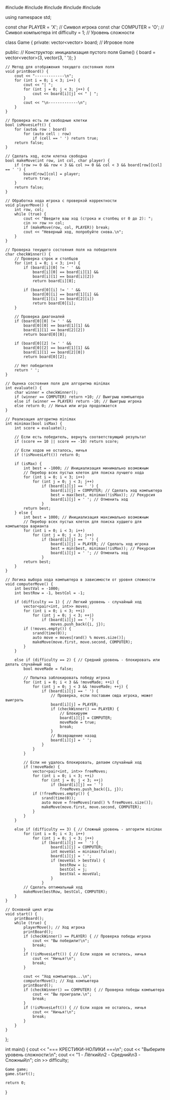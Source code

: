 
#include <iostream>
#include <vector>
#include <limits>
#include <cstdlib>
#include <ctime>

using namespace std;

const char PLAYER = 'X'; // Символ игрока
const char COMPUTER = 'O'; // Символ компьютера
int difficulty = 1; // Уровень сложности

class Game {
private:
    vector<vector<char>> board; // Игровое поле

public:
    // Конструктор: инициализация пустого поля
    Game() {
        board = vector<vector<char>>(3, vector<char>(3, ' '));
    }

    // Метод для отображения текущего состояния поля
    void printBoard() {
        cout << "-------------\n";
        for (int i = 0; i < 3; i++) {
            cout << "| ";
            for (int j = 0; j < 3; j++) {
                cout << board[i][j] << " | ";
            }
            cout << "\n-------------\n";
        }
    }

    // Проверка есть ли свободные клетки
    bool isMovesLeft() {
        for (auto& row : board)
            for (auto cell : row)
                if (cell == ' ') return true;
        return false;
    }

    // Сделать ход, если клетка свободна
    bool makeMove(int row, int col, char player) {
        if (row >= 0 && row < 3 && col >= 0 && col < 3 && board[row][col] == ' ') {
            board[row][col] = player;
            return true;
        }
        return false;
    }

    // Обработка хода игрока с проверкой корректности
    void playerMove() {
        int row, col;
        while (true) {
            cout << "Введите ваш ход (строка и столбец от 0 до 2): ";
            cin >> row >> col;
            if (makeMove(row, col, PLAYER)) break;
            cout << "Неверный ход, попробуйте снова.\n";
        }
    }

    // Проверка текущего состояния поля на победителя
    char checkWinner() {
        // Проверка строк и столбцов
        for (int i = 0; i < 3; i++) {
            if (board[i][0] != ' ' &&
                board[i][0] == board[i][1] &&
                board[i][1] == board[i][2])
                return board[i][0];

            if (board[0][i] != ' ' &&
                board[0][i] == board[1][i] &&
                board[1][i] == board[2][i])
                return board[0][i];
        }

        // Проверка диагоналей
        if (board[0][0] != ' ' &&
            board[0][0] == board[1][1] &&
            board[1][1] == board[2][2])
            return board[0][0];

        if (board[0][2] != ' ' &&
            board[0][2] == board[1][1] &&
            board[1][1] == board[2][0])
            return board[0][2];

        // Нет победителя
        return ' ';
    }

    // Оценка состояния поля для алгоритма minimax
    int evaluate() {
        char winner = checkWinner();
        if (winner == COMPUTER) return +10; // Выигрыш компьютера
        else if (winner == PLAYER) return -10; // Выигрыш игрока
        else return 0; // Ничья или игра продолжается
    }

    // Реализация алгоритма minimax
    int minimax(bool isMax) {
        int score = evaluate();

        // Если есть победитель, вернуть соответствующий результат
        if (score == 10 || score == -10) return score;

        // Если ходов не осталось, ничья
        if (!isMovesLeft()) return 0;

        if (isMax) {
            int best = -1000; // Инициализация минимально возможным
            // Перебор всех пустых клеток для поиска лучшего хода
            for (int i = 0; i < 3; i++)
                for (int j = 0; j < 3; j++)
                    if (board[i][j] == ' ') {
                        board[i][j] = COMPUTER; // Сделать ход компьютера
                        best = max(best, minimax(!isMax)); // Рекурсия
                        board[i][j] = ' '; // Отменить ход
                    }
            return best;
        } else {
            int best = 1000; // Инициализация максимально возможным
            // Перебор всех пустых клеток для поиска худшего для компьютера варианта
            for (int i = 0; i < 3; i++)
                for (int j = 0; j < 3; j++)
                    if (board[i][j] == ' ') {
                        board[i][j] = PLAYER; // Сделать ход игрока
                        best = min(best, minimax(!isMax)); // Рекурсия
                        board[i][j] = ' '; // Отменить ход
                    }
            return best;
        }
    }

    // Логика выбора хода компьютера в зависимости от уровня сложности
    void computerMove() {
        int bestVal = -1000;
        int bestRow = -1, bestCol = -1;

        if (difficulty == 1) { // Легкий уровень - случайный ход
            vector<pair<int, int>> moves;
            for (int i = 0; i < 3; ++i)
                for (int j = 0; j < 3; ++j)
                    if (board[i][j] == ' ')
                        moves.push_back({i, j});
            if (!moves.empty()) {
                srand(time(0));
                auto move = moves[rand() % moves.size()];
                makeMove(move.first, move.second, COMPUTER);
            }
        }

        else if (difficulty == 2) { // Средний уровень - блокировать или делать случайный ход
            bool moveMade = false;

            // Попытка заблокировать победу игрока
            for (int i = 0; i < 3 && !moveMade; ++i) {
                for (int j = 0; j < 3 && !moveMade; ++j) {
                    if (board[i][j] == ' ') {
                        // Проверка, если поставим сюда игрока, может выиграть
                        board[i][j] = PLAYER;
                        if (checkWinner() == PLAYER) {
                            // Блокируем
                            board[i][j] = COMPUTER;
                            moveMade = true;
                            break;
                        }
                        // Возвращение назад
                        board[i][j] = ' ';
                    }
                }
            }

            // Если не удалось блокировать, делаем случайный ход
            if (!moveMade) {
                vector<pair<int, int>> freeMoves;
                for (int i = 0; i < 3; ++i)
                    for (int j = 0; j < 3; ++j)
                        if (board[i][j] == ' ')
                            freeMoves.push_back({i, j});
                if (!freeMoves.empty()) {
                    srand(time(0));
                    auto move = freeMoves[rand() % freeMoves.size()];
                    makeMove(move.first, move.second, COMPUTER);
                }
            }
        }

        else if (difficulty == 3) { // Сложный уровень - алгоритм minimax
            for (int i = 0; i < 3; i++)
                for (int j = 0; j < 3; j++)
                    if (board[i][j] == ' ') {
                        board[i][j] = COMPUTER;
                        int moveVal = minimax(false);
                        board[i][j] = ' ';
                        if (moveVal > bestVal) {
                            bestRow = i;
                            bestCol = j;
                            bestVal = moveVal;
                        }
                    }
            // Сделать оптимальный ход
            makeMove(bestRow, bestCol, COMPUTER);
        }
    }

    // Основной цикл игры
    void start() {
        printBoard();
        while (true) {
            playerMove(); // Ход игрока
            printBoard();
            if (checkWinner() == PLAYER) { // Проверка победы игрока
                cout << "Вы победили!\n";
                break;
            }
            if (!isMovesLeft()) { // Если ходов не осталось, ничья
                cout << "Ничья!\n";
                break;
            }

            cout << "Ход компьютера...\n";
            computerMove(); // Ход компьютера
            printBoard();
            if (checkWinner() == COMPUTER) { // Проверка победы компьютера
                cout << "Вы проиграли.\n";
                break;
            }
            if (!isMovesLeft()) { // Если ходов не осталось, ничья
                cout << "Ничья!\n";
                break;
            }
        }
    }
};

int main() {
    cout << "=== КРЕСТИКИ-НОЛИКИ ===\n";
    cout << "Выберите уровень сложности:\n";
    cout << "1 - Лёгкий\n2 - Средний\n3 - Сложный\n";
    cin >> difficulty;

    Game game;
    game.start();

    return 0;
}
